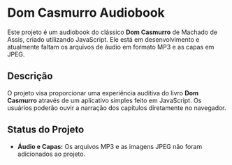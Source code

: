 # Dom Casmurro Audiobook

Este projeto é um audiobook do clássico **Dom Casmurro** de Machado de Assis, criado utilizando JavaScript. Ele está em desenvolvimento e atualmente faltam os arquivos de áudio em formato MP3 e as capas em JPEG.

## Descrição

O projeto visa proporcionar uma experiência auditiva do livro **Dom Casmurro** através de um aplicativo simples feito em JavaScript. Os usuários poderão ouvir a narração dos capítulos diretamente no navegador.

## Status do Projeto

- **Áudio e Capas:** Os arquivos MP3 e as imagens JPEG não foram adicionados ao projeto.
